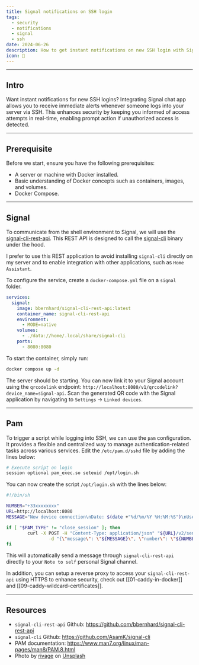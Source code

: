 ```yaml
---
title: Signal notifications on SSH login
tags:
  - security
  - notifications
  - signal
  - ssh
date: 2024-06-26
description: How to get instant notifications on new SSH login with Signal chat app
icon: 🔔
---
```

---
## Intro

Want instant notifications for new SSH logins? Integrating Signal chat app allows you to receive immediate alerts whenever someone logs into your server via SSH. This enhances security by keeping you informed of access attempts in real-time, enabling prompt action if unauthorized access is detected.

---
## Prerequisite

Before we start, ensure you have the following prerequisites:

- A server or machine with Docker installed.
- Basic understanding of Docker concepts such as containers, images, and volumes.
- Docker Compose.

---
## Signal

To communicate from the shell environment to Signal, we will use the [signal-cli-rest-api](https://github.com/bbernhard/signal-cli-rest-api). This REST API is designed to call the [signal-cli](https://github.com/AsamK/signal-cli) binary under the hood.

I prefer to use this REST application to avoid installing `signal-cli` directly on my server and to enable integration with other applications, such as `Home Assistant`.

To configure the service, create a `docker-compose.yml` file on a `signal` folder.

```yml
services:
  signal:
    image: bbernhard/signal-cli-rest-api:latest
    container_name: signal-cli-rest-api
    environment:
      - MODE=native
    volumes:
      - ./data://home/.local/share/signal-cli
    ports:
      - 8080:8080
```

To start the container, simply run:

```bash
docker compose up -d
```

The server should be starting. You can now link it to your Signal account using the `qrcodelink` endpoint: `http://localhost:8080/v1/qrcodelink?device_name=signal-api`. Scan the generated QR code with the Signal application by navigating to `Settings` -> `Linked devices`.

---
## Pam

To trigger a script while logging into SSH, we can use the `pam` configuration. It provides a flexible and centralized way to manage authentication-related tasks across various services. Edit the `/etc/pam.d/sshd` file by adding the lines below:

```bash
# Execute script on login
session optional pam_exec.so seteuid /opt/login.sh
```

You can now create the script  `/opt/login.sh` with the lines below:

```bash
#!/bin/sh

NUMBER="+33xxxxxxxx"
URL=http://localhost:8080
MESSAGE="New device connection\nDate: $(date +"%d/%m/%Y %H:%M:%S")\nUser: ${PAM_USER}\nIp: ${PAM_RHOST}"

if [ "$PAM_TYPE" != "close_session" ]; then
        curl -X POST -H "Content-Type: application/json" "${URL}/v2/send" \
                -d "{\"message\": \"${MESSAGE}\", \"number\": \"${NUMBER}\", \"recipients\": [ \"${NUMBER}\" ]}"
fi
```

This will automatically send a message through `signal-cli-rest-api` directly to your `Note to self` personal Signal channel.

In addition, you can setup a reverse proxy to access your `signal-cli-rest-api` using HTTPS to enhance security, check out [[01-caddy-in-docker]] and [[09-caddy-wildcard-certificates]].

---
## Resources

- `signal-cli-rest-api` Github: https://github.com/bbernhard/signal-cli-rest-api
- `signal-cli` Github: https://github.com/AsamK/signal-cli
- PAM documentation: https://www.man7.org/linux/man-pages/man8/PAM.8.html
- Photo by [rivage](https://unsplash.com/@sigmund?utm_content=creditCopyText&utm_medium=referral&utm_source=unsplash) on [Unsplash](https://unsplash.com/photos/red-and-gray-metal-stand-0dM5sa4zfZ8?utm_content=creditCopyText&utm_medium=referral&utm_source=unsplash)